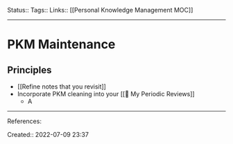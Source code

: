 Status::
Tags:: 
Links:: [[Personal Knowledge Management MOC]]
___
# PKM Maintenance
## Principles
- [[Refine notes that you revisit]]
- Incorporate PKM cleaning into your [[📆 My Periodic Reviews]]
	- A

___
References:

Created:: 2022-07-09 23:37